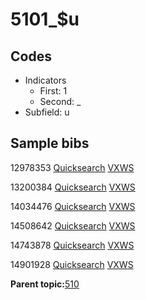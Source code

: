 # 5101\_$u

## Codes

-   Indicators
    -   First: 1
    -   Second: \_
-   Subfield: u

## Sample bibs

12978353 [Quicksearch](https://search.library.yale.edu/catalog/12978353) [VXWS](http://prodorbis.library.yale.edu:7014/vxws/GetHoldingsService?bibId=12978353)

13200384 [Quicksearch](https://search.library.yale.edu/catalog/13200384) [VXWS](http://prodorbis.library.yale.edu:7014/vxws/GetHoldingsService?bibId=13200384)

14034476 [Quicksearch](https://search.library.yale.edu/catalog/14034476) [VXWS](http://prodorbis.library.yale.edu:7014/vxws/GetHoldingsService?bibId=14034476)

14508642 [Quicksearch](https://search.library.yale.edu/catalog/14508642) [VXWS](http://prodorbis.library.yale.edu:7014/vxws/GetHoldingsService?bibId=14508642)

14743878 [Quicksearch](https://search.library.yale.edu/catalog/14743878) [VXWS](http://prodorbis.library.yale.edu:7014/vxws/GetHoldingsService?bibId=14743878)

14901928 [Quicksearch](https://search.library.yale.edu/catalog/14901928) [VXWS](http://prodorbis.library.yale.edu:7014/vxws/GetHoldingsService?bibId=14901928)

**Parent topic:**[510](../../tags/510/510.md)

